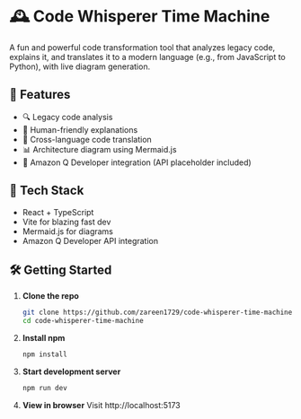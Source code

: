 # 🕰️ Code Whisperer Time Machine

A fun and powerful code transformation tool that analyzes legacy code, explains it, and translates it to a modern language (e.g., from JavaScript to Python), with live diagram generation.

## 🚀 Features

- 🔍 Legacy code analysis
- 📖 Human-friendly explanations
- 🔁 Cross-language code translation
- 📊 Architecture diagram using Mermaid.js
- 🤖 Amazon Q Developer integration (API placeholder included)

## 🧰 Tech Stack

- React + TypeScript
- Vite for blazing fast dev
- Mermaid.js for diagrams
- Amazon Q Developer API integration

## 🛠️ Getting Started

1. **Clone the repo**
   ```bash
   git clone https://github.com/zareen1729/code-whisperer-time-machine.git
   cd code-whisperer-time-machine

2. **Install npm**
   ```bash
   npm install
   
3. **Start development server**

   ```bash
   npm run dev

4. **View in browser**
   Visit http://localhost:5173

